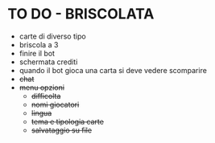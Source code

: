 # TO DO -  BRISCOLATA
- carte di diverso tipo
- briscola a 3
- finire il bot
- schermata crediti
- quando il bot gioca una carta si deve vedere scomparire
- ~~chat~~
- ~~menu opzioni~~
  - ~~difficolta~~
  - ~~nomi giocatori~~
  - ~~lingua~~
  - ~~tema e tipologia carte~~
  - ~~salvataggio su file~~